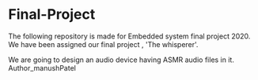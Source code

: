 # Final-Project
The following repository is made for Embedded system final project 2020. 
We have been assigned our final project , 'The whisperer'.

We are going to design an audio device having ASMR audio files in it. 
Author_manushPatel
